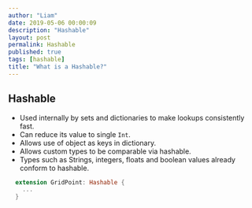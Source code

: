 ```yaml
---
author: "Liam"
date: 2019-05-06 00:00:09
description: "Hashable"
layout: post
permalink: Hashable
published: true
tags: [hashable]
title: "What is a Hashable?"
---
```


## Hashable

- Used internally by sets and dictionaries to make lookups consistently fast.
- Can reduce its value to single `Int`.
- Allows use of object as keys in dictionary.
- Allows custom types to be comparable via hashable.
- Types such as Strings, integers, floats and boolean values already conform to hashable.

```swift
  extension GridPoint: Hashable {
    ...
  }
```
